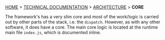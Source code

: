 [HOME](Home) > [TECHNICAL DOCUMENTATION](technical-documentation) > [ARCHITECTURE](architecture) > **CORE**

The framework's has a very slim core and most of the work/logic is carried out by other parts of the stack, i.e. the `dispatch`.
 However, as with any other software, it does have a core. The main core logic is located at the runtime main file `index.js`, which is documented inline.
